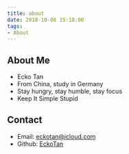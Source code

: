 ```yaml
---
title: about
date: 2018-10-08 15:18:00
tags:
- About
---
```




## About Me

+ Ecko Tan
+ From China, study in Germany
+ Stay hungry, stay humble, stay focus
+ Keep It Simple Stupid



## Contact

+ Email: eckotan@icloud.com
+ Github: [EckoTan](https://github.com/EckoTan0804)